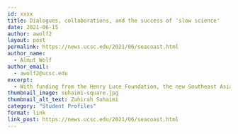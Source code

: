 ```yaml
---
id: xxxx
title: Dialogues, collaborations, and the success of 'slow science'
date: 2021-06-15
author: awolf2
layout: post
permalink: https://news.ucsc.edu/2021/06/seacoast.html
author_name:
  - Almut Wolf
author_email:
  - awolf2@ucsc.edu
excerpt:
  - With funding from the Henry Luce Foundation, the new Southeast Asian Coastal Interactions Initiative takes a methodical approach to worldwide social and environmental challenges
thumbnail_image: suhaimi-square.jpg
thumbnail_alt_text: Zahirah Suhaimi
category: "Student Profiles"
format: link
link_post: https://news.ucsc.edu/2021/06/seacoast.html
---
```

